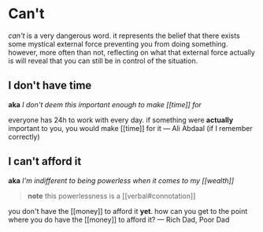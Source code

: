# Can't

_can't_ is a very dangerous word. it represents the belief that there exists some mystical external force preventing you from doing something. however, more often than not, reflecting on what that external force actually is will reveal that you can still be in control of the situation.

## I don't have time

**aka** _I don't deem this important enough to make [[time]] for_

everyone has $24 \text{h}$ to work with every day. if something were **actually** important to you, you would make [[time]] for it &mdash; Ali Abdaal (if I remember correctly)

## I can't afford it

**aka** _I'm indifferent to being powerless when it comes to my [[wealth]]_

> **note** this powerlessness is a [[verbal#connotation]]

you don't have the [[money]] to afford it **yet**. how can you get to the point where you do have the [[money]] to afford it? &mdash; Rich Dad, Poor Dad
